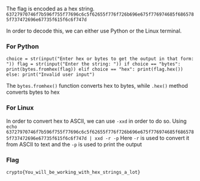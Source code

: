 The flag is encoded as a hex string.
`63727970746f7b596f755f77696c6c5f62655f776f726b696e675f776974685f6865785f737472696e67735f615f6c6f747d`

In order to decode this, we can either use Python or the Linux terminal.

### For Python

`choice = str(input("Enter hex or bytes to get the output in that form: "))
flag = str(input("Enter the string: "))
if choice == "bytes":
    print(bytes.fromhex(flag))
elif choice == "hex":
    print(flag.hex())
else:
    print("Invalid user input")`
    
The `bytes.fromhex()` function converts hex to bytes, while `.hex()` method converts bytes to hex

### For Linux
In order to convert hex to ASCII, we can use `-xxd` in order to do so.
Using
`echo 63727970746f7b596f755f77696c6c5f62655f776f726b696e675f776974685f6865785f737472696e67735f615f6c6f747d | xxd -r -p`
Here `-r` is used to convert it from ASCII to text and the `-p` is used to print the output

### Flag
`crypto{You_will_be_working_with_hex_strings_a_lot}`
